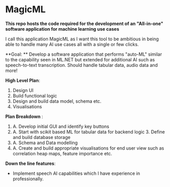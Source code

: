 # MagicML

**This repo hosts the code required for the development of an "All-in-one" software application for machine learning use cases**

I call this application MagicML as I want this tool to be ambitious in being able to handle many AI use cases all with a single or few clicks.

**Goal: **
Develop a software application that performs "auto-ML" similar to the capability seen in ML.NET but extended for additional AI such as speech-to-text transcription.
Should handle tabular data, audio data and more!

**High Level Plan**:
1. Design UI 
2. Build functional logic 
3. Design and build data model, schema etc. 
4. Visualisations

**Plan Breakdown** : 
1.  A. Develop initial GUI and identify key buttons 
2.  A. Start with scikit based ML for tabular data for backend logic 3. Define and build database storage
3.  A. Schema and Data modelling 
4.  A. Create and build appropriate visualisations for end user view such as correlation heap maps, feature importance etc.

**Down the line features**: 
- Implement speech AI capabilities which I have experience in professionally.
